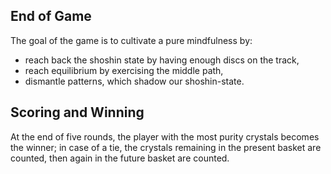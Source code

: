 ## End of Game

The goal of the game is to cultivate a pure mindfulness by: 
- reach back the shoshin state by having enough discs on the track,
- reach equilibrium by exercising the middle path,
- dismantle patterns, which shadow our shoshin-state.
## Scoring and Winning

At the end of five rounds, the player with the most purity crystals becomes the winner; in case of a tie, the crystals remaining in the present basket are counted, then again in the future basket are counted.

